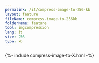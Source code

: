 ```yaml
---
permalink: /it/compress-image-to-256-kb
layout: feature
fileName: compress-image-to-256kb
folderName: feature
tool: imgcompression
lang: it
size: 256
type: kb
---
```


{%- include compress-image-to-X.html -%}
